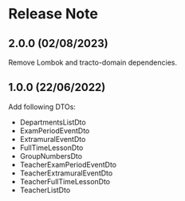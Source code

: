 # Release Note

## 2.0.0 (02/08/2023)

Remove Lombok and tracto-domain dependencies.


## 1.0.0 (22/06/2022)

Add following DTOs:

- DepartmentsListDto
- ExamPeriodEventDto
- ExtramuralEventDto
- FullTimeLessonDto
- GroupNumbersDto
- TeacherExamPeriodEventDto
- TeacherExtramuralEventDto
- TeacherFullTimeLessonDto
- TeacherListDto